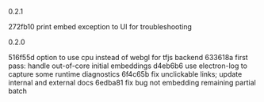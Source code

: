 0.2.1

272fb10 print embed exception to UI for troubleshooting

0.2.0

516f55d option to use cpu instead of webgl for tfjs backend
633618a first pass: handle out-of-core initial embeddings
d4eb6b6 use electron-log to capture some runtime diagnostics
6f4c65b fix unclickable links; update internal and external docs
6edba81 fix bug not embedding remaining partial batch


